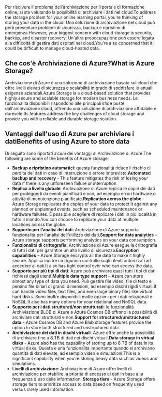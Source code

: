 <span data-ttu-id="aef7c-101">Per risolvere il problema dell'archiviazione per il portale di formazione online, si sta valutando la possibilità di archiviare i dati nel cloud.</span><span class="sxs-lookup"><span data-stu-id="aef7c-101">To address the storage problem for your online learning portal, you're thinking of storing your data in the cloud.</span></span> <span data-ttu-id="aef7c-102">Una soluzione di archiviazione nel cloud può però presentare problemi di sicurezza, backup e ripristino di emergenza.</span><span class="sxs-lookup"><span data-stu-id="aef7c-102">However, your biggest concern with cloud storage is security, backup, and disaster recovery.</span></span> <span data-ttu-id="aef7c-103">Un'altra preoccupazione può essere legata alla difficoltà di gestire dati ospitati nel cloud.</span><span class="sxs-lookup"><span data-stu-id="aef7c-103">You're also concerned that it could be difficult to manage cloud-hosted data.</span></span>

## <a name="what-is-azure-storage"></a><span data-ttu-id="aef7c-104">Che cos'è Archiviazione di Azure?</span><span class="sxs-lookup"><span data-stu-id="aef7c-104">What is Azure Storage?</span></span>

<span data-ttu-id="aef7c-105">Archiviazione di Azure è una soluzione di archiviazione basata sul cloud che offre livelli elevati di sicurezza e scalabilità in grado di soddisfare le attuali esigenze aziendali.</span><span class="sxs-lookup"><span data-stu-id="aef7c-105">Azure Storage is a cloud-based solution that provides highly secure and scalable storage for modern business needs.</span></span> <span data-ttu-id="aef7c-106">Le funzionalità disponibili rispondono alle principali sfide poste dall'archiviazione cloud, offrendo una soluzione di archiviazione affidabile e durevole.</span><span class="sxs-lookup"><span data-stu-id="aef7c-106">Its features address the key challenges of cloud storage and provide you with a reliable and durable storage solution.</span></span>

## <a name="benefits-of-using-azure-to-store-data"></a><span data-ttu-id="aef7c-107">Vantaggi dell'uso di Azure per archiviare i dati</span><span class="sxs-lookup"><span data-stu-id="aef7c-107">Benefits of using Azure to store data</span></span>

<span data-ttu-id="aef7c-108">Di seguito sono riportati alcuni dei vantaggi di Archiviazione di Azure:</span><span class="sxs-lookup"><span data-stu-id="aef7c-108">The following are some of the benefits of Azure storage:</span></span>

- <span data-ttu-id="aef7c-109">**Backup e ripristino automatici**: questa funzionalità riduce il rischio di perdita dei dati in caso di interruzione o errore imprevisto.</span><span class="sxs-lookup"><span data-stu-id="aef7c-109">**Automated backup and recovery** - This feature mitigates the risk of losing your data if there is any unforeseen failure or interruption.</span></span>
- <span data-ttu-id="aef7c-110">**Replica a livello globale**: Archiviazione di Azure replica le copie dei dati per proteggerli da eventi pianificati e non, ad esempio errori hardware o attività di manutenzione pianificate.</span><span class="sxs-lookup"><span data-stu-id="aef7c-110">**Replication across the globe** - Azure Storage replicates the copies of your data to protect it against any planned or unplanned events, such as scheduled maintenance or hardware failures.</span></span> <span data-ttu-id="aef7c-111">È possibile scegliere di replicare i dati in più località in tutto il mondo.</span><span class="sxs-lookup"><span data-stu-id="aef7c-111">You can choose to replicate your data at multiple locations across the globe.</span></span>
- <span data-ttu-id="aef7c-112">**Supporto per l'analisi dei dati**: Archiviazione di Azure supporta funzionalità per l'analisi dell'utilizzo dei dati.</span><span class="sxs-lookup"><span data-stu-id="aef7c-112">**Support for data analytics** – Azure storage supports performing analytics on your data consumption.</span></span>
- <span data-ttu-id="aef7c-113">**Funzionalità di crittografia**: Archiviazione di Azure esegue la crittografia di tutti i dati per garantire un alto livello di sicurezza.</span><span class="sxs-lookup"><span data-stu-id="aef7c-113">**Encryption capabilities** – Azure Storage encrypts all the data to make it highly secure.</span></span> <span data-ttu-id="aef7c-114">Applica inoltre un rigoroso controllo sugli utenti autorizzati ad accedere ai dati.</span><span class="sxs-lookup"><span data-stu-id="aef7c-114">It also has tight control over who can access the data.</span></span>
- <span data-ttu-id="aef7c-115">**Supporto per più tipi di dati**: Azure può archiviare quasi tutti i tipi di dati richiesti dagli utenti.</span><span class="sxs-lookup"><span data-stu-id="aef7c-115">**Multiple data type support** – Azure can store almost any type of data you need.</span></span> <span data-ttu-id="aef7c-116">Può gestire file video, file di testo e persino file binari di grandi dimensioni, ad esempio dischi rigidi virtuali.</span><span class="sxs-lookup"><span data-stu-id="aef7c-116">It can handle video files, text files, and even large binary files like virtual hard disks.</span></span> <span data-ttu-id="aef7c-117">Sono inoltre disponibili molte opzioni per i dati relazionali e NoSQL.</span><span class="sxs-lookup"><span data-stu-id="aef7c-117">It also has many options for your relational and NoSQL data.</span></span>
- <span data-ttu-id="aef7c-118">**Supporto per i dati strutturati/non strutturati**: le funzionalità Archiviazione BLOB di Azure e Azure Cosmos DB offrono la possibilità di archiviare dati strutturati e non.</span><span class="sxs-lookup"><span data-stu-id="aef7c-118">**Support for structured/unstructured data** - Azure Cosmos DB and Azure Blob storage features provide the option to store both structured and unstructured data.</span></span>
- <span data-ttu-id="aef7c-119">**Archiviazione dei dati in dischi virtuali**: Azure offre anche la possibilità di archiviare fino a 8 TB di dati nei dischi virtuali.</span><span class="sxs-lookup"><span data-stu-id="aef7c-119">**Data storage in virtual disks** - Azure also has the capability of storing up to 8 TB of data in its virtual disks.</span></span> <span data-ttu-id="aef7c-120">Questa è una funzionalità importante quando si archiviano quantità di dati elevate, ad esempio video e simulazioni.</span><span class="sxs-lookup"><span data-stu-id="aef7c-120">This is a significant capability when you're storing heavy data such as videos and simulations.</span></span>
- <span data-ttu-id="aef7c-121">**Livelli di archiviazione**: Archiviazione di Azure offre livelli di archiviazione per stabilire la priorità di accesso ai dati in base alla frequenza d'uso delle informazioni.</span><span class="sxs-lookup"><span data-stu-id="aef7c-121">**Storage tiers** - Azure Storage offers storage tiers to prioritize access to data based on frequently used versus rarely used information.</span></span>
